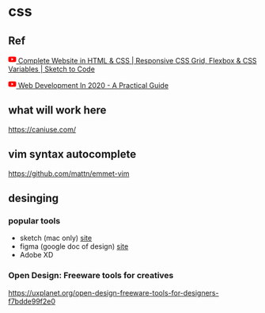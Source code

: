 # css

## Ref

[![](https://github.com/jatikuma29iv/cheatSheets/blob/master/.img/yt_icon.png) Complete Website in HTML & CSS | Responsive CSS Grid, Flexbox & CSS Variables | Sketch to Code](https://www.youtube.com/watch?v=eaU8Ml2a0So)

[![](https://github.com/jatikuma29iv/cheatSheets/blob/master/.img/yt_icon.png) Web Development In 2020 - A Practical Guide](https://www.youtube.com/watch?v=0pThnRneDjw)

## what will work here

https://caniuse.com/

## vim syntax autocomplete

https://github.com/mattn/emmet-vim

## desinging

### popular tools

- sketch (mac only) [site](https://www.sketch.com/)
- figma (google doc of design) [site](https://www.figma.com/)
- Adobe XD

### Open Design: Freeware tools for creatives

https://uxplanet.org/open-design-freeware-tools-for-designers-f7bdde99f2e0
